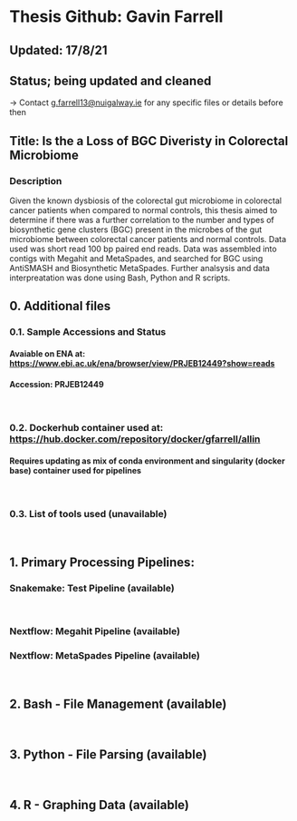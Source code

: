 # Thesis Github: Gavin Farrell
## Updated: 17/8/21 
## Status; being updated and cleaned 
-> Contact g.farrell13@nuigalway.ie for any specific files or details before then


## Title: Is the a Loss of BGC Diveristy in Colorectal Microbiome
### Description
Given the known dysbiosis of the colorectal gut microbiome in colorectal cancer patients when compared to normal controls, this thesis aimed to determine if there was a further correlation to the number and types of biosynthetic gene clusters (BGC) present in the microbes of the gut microbiome between colorectal cancer patients and normal controls. Data used was short read 100 bp paired end reads. Data was assembled into contigs with Megahit and MetaSpades, and searched for BGC using AntiSMASH and Biosynthetic MetaSpades. Further analsysis and data interpreatation was done using Bash, Python and R scripts.


## 0. Additional files
### 0.1. Sample Accessions and Status
#### Avaiable on ENA at: https://www.ebi.ac.uk/ena/browser/view/PRJEB12449?show=reads
#### Accession: PRJEB12449
<br />

### 0.2. Dockerhub container used at: https://hub.docker.com/repository/docker/gfarrell/allin
#### Requires updating as mix of conda environment and singularity (docker base) container used for pipelines
<br />

### 0.3. List of tools used (unavailable)
<br />

## 1. Primary Processing Pipelines:
### Snakemake: Test Pipeline (available)
<br />

### Nextflow: Megahit Pipeline (available)
### Nextflow: MetaSpades Pipeline (available)
<br />

## 2. Bash - File Management (available)
<br />

## 3. Python - File Parsing (available)
<br />

## 4. R - Graphing Data (available)







